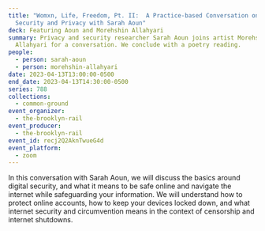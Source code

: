 ```yaml
---
title: "Womxn, Life, Freedom, Pt. II:  A Practice-based Conversation on Online
  Security and Privacy with Sarah Aoun"
deck: Featuring Aoun and Morehshin Allahyari
summary: Privacy and security researcher Sarah Aoun joins artist Morehshin
  Allahyari for a conversation. We conclude with a poetry reading.
people:
  - person: sarah-aoun
  - person: morehshin-allahyari
date: 2023-04-13T13:00:00-0500
end_date: 2023-04-13T14:30:00-0500
series: 788
collections:
  - common-ground
event_organizer:
  - the-brooklyn-rail
event_producer:
  - the-brooklyn-rail
event_id: recj2Q2AknTwueG4d
event_platform:
  - zoom
---
```

In this conversation with Sarah Aoun, we will discuss the basics around digital security, and what it means to be safe online and navigate the internet while safeguarding your information. We will understand how to protect online accounts, how to keep your devices locked down, and what internet security and circumvention means in the context of censorship and internet shutdowns.